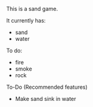 This is a sand game. 

It currently has: 
- sand
- water

To do:
- fire
- smoke
- rock

To-Do (Recommended features)
- Make sand sink in water 
